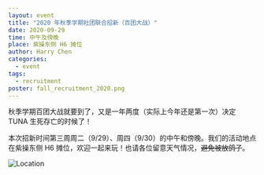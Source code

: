 ```yaml
---
layout: event
title: "2020 年秋季学期社团联合招新（百团大战）"
date: 2020-09-29
time: 中午及傍晚
place: 紫操东侧 H6 摊位
author: Harry Chen
categories:
  - event
tags:
  - recruitment
poster: fall_recruitment_2020.png
---
```


秋季学期百团大战就要到了，又是一年两度（实际上今年还是第一次）决定 TUNA 生死存亡的时候了！

本次招新时间第三周周二（9/29）、周四（9/30）的中午和傍晚。我们的活动地点在紫操东侧 H6 摊位，欢迎一起来玩！也请各位留意天气情况，<del>避免被放鸽子</del>。

<!--more-->

![Location](/assets/img/events/fall_recruitment_2020.png)
